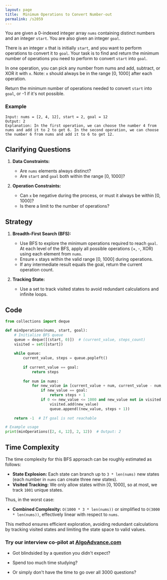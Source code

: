 ```yaml
---
layout: page
title:  Minimum Operations to Convert Number-out
permalink: /s2059
---
```


You are given a 0-indexed integer array `nums` containing distinct numbers and an integer `start`. You are also given an integer `goal`.

There is an integer `x` that is initially `start`, and you want to perform operations to convert it to `goal`. Your task is to find and return the minimum number of operations you need to perform to convert `start` into `goal`.

In one operation, you can pick any number from nums and add, subtract, or XOR it with `x`. 
Note: `x` should always be in the range [0, 1000] after each operation.

Return the minimum number of operations needed to convert `start` into `goal`, or -1 if it's not possible.

### Example
```text
Input: nums = [2, 4, 12], start = 2, goal = 12
Output: 2
Explanation: In the first operation, we can choose the number 4 from nums and add it to 2 to get 6. In the second operation, we can choose the number 6 from nums and add it to 6 to get 12.
```

## Clarifying Questions

1. **Data Constraints:**
   - Are `nums` elements always distinct?
   - Are `start` and `goal` both within the range [0, 1000]?

2. **Operation Constraints:**
   - Can `x` be negative during the process, or must it always be within [0, 1000]?
   - Is there a limit to the number of operations?

## Strategy

1. **Breadth-First Search (BFS):**
   - Use BFS to explore the minimum operations required to reach `goal`. At each level of the BFS, apply all possible operations (+, -, XOR) using each element from `nums`.
   - Ensure `x` stays within the valid range [0, 1000] during operations.
   - If any intermediate result equals the goal, return the current operation count.

2. **Tracking State:**
   - Use a set to track visited states to avoid redundant calculations and infinite loops.

## Code

```python
from collections import deque

def minOperations(nums, start, goal):
    # Initialize BFS queue
    queue = deque([(start, 0)])  # (current_value, steps_count)
    visited = set([start])
    
    while queue:
        current_value, steps = queue.popleft()
        
        if current_value == goal:
            return steps
        
        for num in nums:
            for new_value in [current_value + num, current_value - num, current_value ^ num]:
                if new_value == goal:
                    return steps + 1
                if 0 <= new_value <= 1000 and new_value not in visited:
                    visited.add(new_value)
                    queue.append((new_value, steps + 1))
    
    return -1  # If goal is not reachable

# Example usage
print(minOperations([2, 4, 12], 2, 12))  # Output: 2
```

## Time Complexity

The time complexity for this BFS approach can be roughly estimated as follows:
- **State Explosion:** Each state can branch up to `3 * len(nums)` new states (each number in `nums` can create three new states).
- **Visited Tracking:** We only allow states within [0, 1000], so at most, we track `1001` unique states.

Thus, in the worst case:
- **Combined Complexity:** `O(1000 * 3 * len(nums))` or simplified to `O(3000 * len(nums))`, effectively linear with respect to `nums`.

This method ensures efficient exploration, avoiding redundant calculations by tracking visited states and limiting the state space to valid values.


### Try our interview co-pilot at [AlgoAdvance.com](https://algoAdvance.com)

- Got blindsided by a question you didn't expect?

- Spend too much time studying?

- Or simply don't have the time to go over all 3000 questions?

